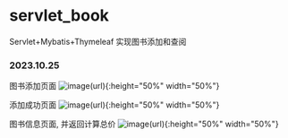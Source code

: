 # servlet_book
Servlet+Mybatis+Thymeleaf  实现图书添加和查阅


### 2023.10.25
图书添加页面
![image](https://github.com/Royster1/servlet_book/assets/95138253/95eab535-f60f-449f-814f-5755a2fade3b)(url){:height="50%" width="50%"}

添加成功页面
![image](https://github.com/Royster1/servlet_book/assets/95138253/a0fca59a-79f5-4efc-929e-f400fae5edf8)(url){:height="50%" width="50%"}

图书信息页面, 并返回计算总价
![image](https://github.com/Royster1/servlet_book/assets/95138253/51fcb867-1fbe-4c46-9d88-31c171e7f012)(url){:height="50%" width="50%"}
